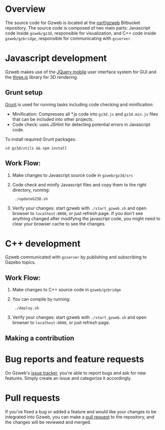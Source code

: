 # Overview

The source code for Gzweb is located at the [osrf/gzweb](https://bitbucket.org/osrf/gzweb) Bitbucket repository. The source code is composed of two main parts: Javascript code inside `gzweb/gz3d`, responsible for visualization, and C++ code inside `gzweb/gzbridge`, responsible for communicating with `gzserver`. 

# Javascript development

Gzweb makes use of the [JQuery mobile](http://jquerymobile.com/) user interface system for GUI and the [three.js](http://threejs.org/) library for 3D rendering.

## Grunt setup

[Grunt](http://gruntjs.com/) is used for running tasks including code checking and minification:

* Minification: Compresses all *.js code into `gz3d.js` and `gz3d.min.js` files that can be included into other projects.
* Code check: uses JSHint for detecting potential errors in Javascript code.

To install required Grunt packages:

    cd gz3d/utils && npm install

## Work Flow:

1. Make changes to Javascript source code in `gzweb/gz3d/src`

1. Code check and minify Javascript files and copy them to the right directory, running:

        ./updateGZ3D.sh

1. Verify your changes: start gzweb with `./start_gzweb.sh` and open browser to `localhost:8080`, or just refresh page. If you don't see anything changed after modifying the javascript code, you might need to clear your browser cache to see the changes.

# C++ development

Gzweb communicated with `gzserver` by publishing and subscribing to Gazebo topics.

## Work Flow:

1. Make changes to C++ source code in `gzweb/gzbridge`

1. You can compile by running:

        ./deploy.sh

1. Verify your changes: start gzweb with `./start_gzweb.sh` and open browser to `localhost:8080`, or just refresh page.

## Making a contribution

# Bug reports and feature requests

On Gzweb's [issue tracker](https://bitbucket.org/osrf/gzweb/issues?status=new&status=open), you're able to report bugs and ask for new features. Simply create an issue and categorize it accordingly.

# Pull requests

If you've fixed a bug or added a feature and would like your changes to be integrated into Gzweb, you can make a [pull request](https://bitbucket.org/osrf/gzweb/pull-requests)  to the repository, and the changes will be reviewed and merged.